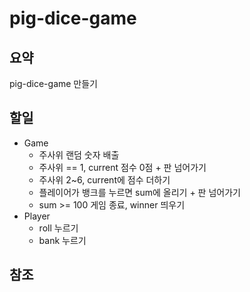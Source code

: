 # pig-dice-game

## 요약
pig-dice-game 만들기

## 할일
- Game
	- 주사위 랜덤 숫자 배출
	- 주사위 == 1, current 점수 0점 + 판 넘어가기
	- 주사위 2~6, current에 점수 더하기
	- 플레이어가 뱅크를 누르면 sum에 올리기 + 판 넘어가기
	- sum >= 100 게임 종료, winner 띄우기
- Player
	- roll 누르기
	- bank 누르기

## 참조
